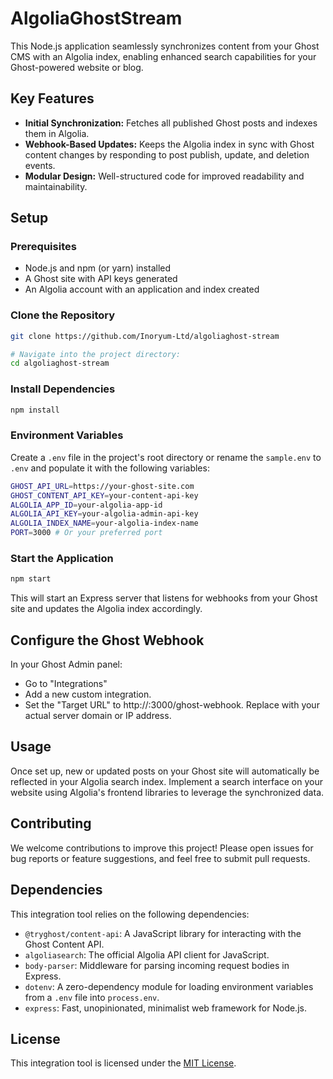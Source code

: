# AlgoliaGhostStream

This Node.js application seamlessly synchronizes content from your Ghost CMS with an Algolia index, enabling enhanced search capabilities for your Ghost-powered website or blog.

## Key Features

* **Initial Synchronization:** Fetches all published Ghost posts and indexes them in Algolia.
* **Webhook-Based Updates:** Keeps the Algolia index in sync with Ghost content changes by responding to post publish, update, and deletion events.
* **Modular Design:** Well-structured code for improved readability and maintainability.

## Setup

### Prerequisites

* Node.js and npm (or yarn) installed
* A Ghost site with API keys generated
* An Algolia account with an application and index created

### Clone the Repository

```bash
git clone https://github.com/Inoryum-Ltd/algoliaghost-stream

# Navigate into the project directory:
cd algoliaghost-stream

```

### Install Dependencies

```bash
npm install
```

### Environment Variables

Create a `.env` file in the project's root directory or rename the `sample.env` to `.env` and populate it with the following variables:

```bash
GHOST_API_URL=https://your-ghost-site.com 
GHOST_CONTENT_API_KEY=your-content-api-key
ALGOLIA_APP_ID=your-algolia-app-id
ALGOLIA_API_KEY=your-algolia-admin-api-key
ALGOLIA_INDEX_NAME=your-algolia-index-name
PORT=3000 # Or your preferred port
```


### Start the Application

```bash
npm start
```
This will start an Express server that listens for webhooks from your Ghost site and updates the Algolia index accordingly.

## Configure the Ghost Webhook

In your Ghost Admin panel:

* Go to "Integrations"
* Add a new custom integration.
* Set the "Target URL" to http://<your-server-address>:3000/ghost-webhook. Replace <your-server-address> with your actual server domain or IP address.

## Usage

Once set up, new or updated posts on your Ghost site will automatically be reflected in your Algolia search index.
Implement a search interface on your website using Algolia's frontend libraries to leverage the synchronized data.

## Contributing

We welcome contributions to improve this project! Please open issues for bug reports or feature suggestions, and feel free to submit pull requests.

## Dependencies

This integration tool relies on the following dependencies:

- `@tryghost/content-api`: A JavaScript library for interacting with the Ghost Content API.
- `algoliasearch`: The official Algolia API client for JavaScript.
- `body-parser`: Middleware for parsing incoming request bodies in Express.
- `dotenv`: A zero-dependency module for loading environment variables from a `.env` file into `process.env`.
- `express`: Fast, unopinionated, minimalist web framework for Node.js.

## License

This integration tool is licensed under the [MIT License](LICENSE).